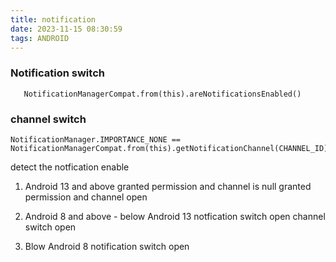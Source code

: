 ```yaml
---
title: notification
date: 2023-11-15 08:30:59
tags: ANDROID
---
```



### Notification switch
```
   NotificationManagerCompat.from(this).areNotificationsEnabled()
```


### channel switch
```
NotificationManager.IMPORTANCE_NONE == NotificationManagerCompat.from(this).getNotificationChannel(CHANNEL_ID)?.importance
```




detect the notfication  enable

1. Android  13 and above
 granted permission and channel is null
 granted permission and channel open


2. Android 8 and above - below Android 13
   notfication switch open
   channel switch open
3. Blow Android 8
   notification switch open
   






